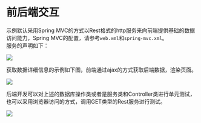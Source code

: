 # 前后端交互

示例默认采用Spring MVC的方式以Rest格式的http服务来向前端提供基础的数据访问能力，Spring MVC的配置，请参考`web.xml`和`spring-mvc.xml`。  
服务的声明如下：  


![](/articles/iuap-develop/4-/img/image025.jpg)


获取数据详细信息的示例如下图，前端通过ajax的方式获取后端数据，渲染页面。  

![](/articles/iuap-develop/4-/img/image026.jpg)


后端开发可以对上述的数据库操作类或者是服务类和Controller类进行单元测试，也可以采用浏览器访问的方式，调用GET类型的Rest服务进行测试。  

![](/articles/iuap-develop/4-/img/image027.jpg)
 
